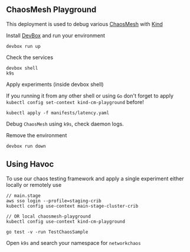 ## ChaosMesh Playground

This deployment is used to debug various [ChaosMesh](https://chaos-mesh.org/) with [Kind](https://kind.sigs.k8s.io/)

Install [DevBox](https://www.jetify.com/devbox) and run your environment
```
devbox run up
```

Check the services
```
devbox shell
k9s
```
Apply experiments (inside devbox shell)

If you running it from any other shell or using `Go` don't forget to apply `kubectl config set-context kind-cm-playground` before!
```
kubectl apply -f manifests/latency.yaml
```
Debug `ChaosMesh` using `k9s`, check daemon logs.

Remove the environment
```
devbox run down
```

## Using Havoc

To use our chaos testing framework and apply a single experiment either locally or remotely use
```
// main.stage
aws sso login --profile=staging-crib
kubectl config use-context main-stage-cluster-crib

// OR local chaosmesh-playground
kubectl config use-context kind-cm-playground

go test -v -run TestChaosSample
```

Open `k9s` and search your namespace for `networkchaos`
